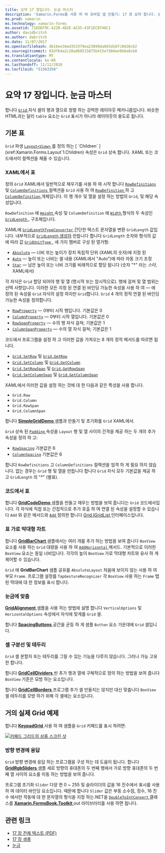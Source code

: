```yaml
---
title: 요약 17 장입니다. 눈금 마스터
description: 'Xamarin.Forms를 사용 하 여 모바일 앱 만들기: 17 장 요약 합니다. 눈금 마스터'
ms.prod: xamarin
ms.technology: xamarin-forms
ms.assetid: 71EDEF9C-4220-4D2E-A235-43F1EC8746C1
author: davidbritch
ms.author: dabritch
ms.date: 11/07/2017
ms.openlocfilehash: db16ee34ed353379ea23899da0d3d16fc8428c62
ms.sourcegitcommit: 03dfb4a2c20ad68515875b415e7d84ee9b0a8cb8
ms.translationtype: MT
ms.contentlocale: ko-KR
ms.lasthandoff: 11/12/2018
ms.locfileid: "51563358"
---
```

# <a name="summary-of-chapter-17-mastering-the-grid"></a>요약 17 장입니다. 눈금 마스터

합니다 [ `Grid` ](xref:Xamarin.Forms.Grid) 자식 셀의 행과 열으로 정렬 하는 강력한 레이아웃 메커니즘입니다. 비슷한 HTML과는 달리 `table` 요소는 `Grid` 표시가 아니라 레이아웃의 용도로 됩니다.

## <a name="the-basic-grid"></a>기본 표

`Grid` 파생 [ `Layout<View>` ](xref:Xamarin.Forms.Layout`1)를 정의 하는 [ `Children` ](xref:Xamarin.Forms.Layout`1.Children) 속성은 `Grid` 상속 합니다. XAML 또는 코드에서이 컬렉션을 채울 수 있습니다.

### <a name="the-grid-in-xaml"></a>XAML에서 표

정의 `Grid` XAML에서 일반적으로 채우기를 사용 하 여 시작 합니다 [ `RowDefinitions` ](xref:Xamarin.Forms.Grid.RowDefinitions) 및 [ `ColumnDefinitions` ](xref:Xamarin.Forms.Grid.ColumnDefinitions) 컬렉션을 `Grid` 사용 하 여 [ `RowDefinition` ](xref:Xamarin.Forms.RowDefinition) 하 고 [ `ColumnDefinition` ](xref:Xamarin.Forms.ColumnDefinition) 개체입니다. 이 행 개수 및 열을 설정 하는 방법의 `Grid`, 및 해당 속성입니다.

`RowDefinition` 에 [ `Height` ](xref:Xamarin.Forms.RowDefinition.Height) 속성 및 `ColumnDefinition` 에 [ `Width` ](xref:Xamarin.Forms.ColumnDefinition.Width) 형식의 두 속성인 [ `GridLength` ](xref:Xamarin.Forms.GridLength), 구조체입니다.

XAML에 [ `GridLengthTypeConverter` ](xref:Xamarin.Forms.GridLengthTypeConverter) 간단한 텍스트 문자열을 변환 `GridLength` 값입니다. 내부적으로 [ `GridLength` 생성자](xref:Xamarin.Forms.GridLength.%23ctor(System.Double,Xamarin.Forms.GridUnitType)) 만듭니다 합니다 `GridLength` 숫자와 형식의 값에 따라 값 [ `GridUnitType` ](xref:Xamarin.Forms.GridUnitType), 세 가지 멤버로 구성 된 열거형:

- [`Absolute`](xref:Xamarin.Forms.GridUnitType.Absolute) &mdash; 너비 또는 높이가 장치 독립적 단위 (XAML의 숫자)에 지정 된
- [`Auto`](xref:Xamarin.Forms.GridUnitType.Auto) &mdash; 높이 또는 너비는 셀 내용 (XAML에서 "Auto")에 따라 자동 크기 조정
- [`Star`](xref:Xamarin.Forms.GridUnitType.Star) &mdash; 남은 높이 또는 너비 크기를 비례적으로 할당 됩니다 (숫자 "\*" 라는 *스타*, XAML에서)

각 자식은 `Grid` 할당 되어야 행 및 열 (명시적 또는 암시적으로). 행에 걸쳐 및 열 범위는 선택 사항입니다. 이러한 모든 지정 된 연결 된 바인딩 가능한 속성을 사용 하 여 &mdash; 에 정의 된 속성을 `Grid` 자식의 설정 하지만 `Grid`합니다. `Grid` 4 개의 정적 연결 된 바인딩 가능한 속성을 정의합니다.

- [`RowProperty`](xref:Xamarin.Forms.Grid.RowProperty) &mdash; 0부터 시작 행입니다. 기본값은 0
- [`ColumnProperty`](xref:Xamarin.Forms.Grid.ColumnProperty) &mdash; 0부터 시작 열입니다. 기본값은 0
- [`RowSpanProperty`](xref:Xamarin.Forms.Grid.RowSpanProperty) &mdash; 수의 행 자식 걸쳐; 기본값은 1
- [`ColumnSpanProperty`](xref:Xamarin.Forms.Grid.ColumnSpanProperty) &mdash; 수의 열 자식 걸쳐; 기본값은 1

코드에서 프로그램을 설정 하 고 이러한 값을 가져오는 8 개의 정적 메서드를 따르면 됩니다.

- [`Grid.SetRow`](xref:Xamarin.Forms.Grid.SetRow(Xamarin.Forms.BindableObject,System.Int32)) 및 [`Grid.GetRow`](xref:Xamarin.Forms.Grid.GetRow(Xamarin.Forms.BindableObject))
- [`Grid.SetColumn`](xref:Xamarin.Forms.Grid.SetColumn(Xamarin.Forms.BindableObject,System.Int32)) 및 [`Grid.GetColumn`](xref:Xamarin.Forms.Grid.GetColumn(Xamarin.Forms.BindableObject))
- [`Grid.SetRowSpan`](xref:Xamarin.Forms.Grid.SetRowSpan(Xamarin.Forms.BindableObject,System.Int32)) 및 [`Grid.GetRowSpan`](xref:Xamarin.Forms.Grid.GetRowSpan(Xamarin.Forms.BindableObject))
- [`Grid.SetColumnSpan`](xref:Xamarin.Forms.Grid.SetColumnSpan(Xamarin.Forms.BindableObject,System.Int32)) 및 [`Grid.GetColumnSpan`](xref:Xamarin.Forms.Grid.GetColumnSpan(Xamarin.Forms.BindableObject))

XAML에서 이러한 값을 설정 하는 것에 대 한 다음과 같은 특성을 사용 합니다.

- `Grid.Row`
- `Grid.Column`
- `Grid.RowSpan`
- `Grid.ColumnSpan`

합니다 [ **SimpleGridDemo** ](https://github.com/xamarin/xamarin-forms-book-samples/tree/master/Chapter17/SimpleGridDemo) 샘플과 만들기 및 초기화를 `Grid` XAML에서.

`Grid` 상속 된 [ `Padding` ](xref:Xamarin.Forms.Layout.Padding) 속성을 `Layout` 행 및 열 사이의 간격을 제공 하는 두 개의 추가 속성을 정의 하 고:

- [`RowSpacing`](xref:Xamarin.Forms.Grid.RowSpacing) 기본값은 6
- [`ColumnSpacing`](xref:Xamarin.Forms.Grid.ColumnSpacing) 기본값은 6

합니다 `RowDefinitions` 고 `ColumnDefinitions` 컬렉션을 엄격 하 게 필요 하지 않습니다. 없는 경우는 `Grid` 행 및 열을 만듭니다 합니다 `Grid` 자식 모두 기본값을 제공 하 고 `GridLength` 의 "\*" (별표).

### <a name="the-grid-in-code"></a>코드에서 표

합니다 [ **GridCodeDemo** ](https://github.com/xamarin/xamarin-forms-book-samples/tree/master/Chapter17/GridCodeDemo) 샘플을 만들고 채우는 방법을 보여 줍니다는 `Grid` 코드에서입니다. 각 자식에 직접 또는 간접적으로 추가 호출 하 여 연결 된 속성을 설정할 수 있습니다 `Add` 와 같은 메서드와 [ `Add` ](https://developer.xamarin.com/api/member/Xamarin.Forms.Grid+IGridList%3CT%3E.Add/p/Xamarin.Forms.View/System.Int32/System.Int32/System.Int32/System.Int32/) 정의한 합니다 [Grid.IGridList<T> ](https://developer.xamarin.com/api/type/Xamarin.Forms.Grid+IGridList%3CT%3E/) 인터페이스입니다.

### <a name="the-grid-bar-chart"></a>표 가로 막대형 차트

합니다 [ **GridBarChart** ](https://github.com/xamarin/xamarin-forms-book-samples/tree/master/Chapter17/GridBarChart) 샘플에서는 여러 개를 추가 하는 방법을 보여 줍니다 `BoxView` 요소를 사용 하는 `Grid` 대량을 사용 하 여 [ `AddHorizontal` ](https://developer.xamarin.com/api/member/Xamarin.Forms.Grid+IGridList%3CT%3E.AddHorizontal/p/System.Collections.Generic.IEnumerable%7BXamarin.Forms.View%7D/) 메서드. 기본적으로 이러한 `BoxView` 요소는 동일 너비입니다. 각각의 높이 `BoxView` 가로 막대형 차트와 유사 하 게 제어할 수 있습니다.

`Grid` 에 **GridBarChart** 샘플 공유를 `AbsoluteLayout` 처음에 보이지 않는 사용 하 여 부모 `Frame`. 프로그램 설정를 `TapGestureRecognizer` 각 `BoxView` 사용 하는 `Frame` 탭된 막대에 대 한 정보를 표시 합니다.

### <a name="alignment-in-the-grid"></a>눈금에 맞춤

[ **GridAlignment** ](https://github.com/xamarin/xamarin-forms-book-samples/tree/master/Chapter17/GridAlignment) 샘플을 사용 하는 방법에 설명 합니다 `VerticalOptions` 및 `HorizontalOptions` 속성에서 자식에 맞게를 `Grid` 셀.

합니다 [ **SpacingButtons** ](https://github.com/xamarin/xamarin-forms-book-samples/tree/master/Chapter17/SpacingButtons) 공간을 균등 하 게 샘플 `Button` 요소 가운데에 `Grid` 셀입니다.

### <a name="cell-dividers-and-borders"></a>셀 구분선 및 테두리

`Grid` 셀 분할자 또는 테두리를 그릴 수 있는 기능을 다루지 않습니다. 그러나 가능 고유한 합니다.

합니다 [ **GridCellDividers** ](https://github.com/xamarin/xamarin-forms-book-samples/tree/master/Chapter17/GridCellDividers) 씬 추가 행과 열에 구체적으로 정의 하는 방법을 보여 줍니다 `BoxView` 기준은 모방 하는 요소입니다.

합니다 [ **GridCellBorders** ](https://github.com/xamarin/xamarin-forms-book-samples/tree/master/Chapter17/GridCellBorders) 프로그램 추가 셀 만들지는 않지만 대신 맞춥니다 `BoxView` 셀 테두리를 모방 하기 위해 각 셀에는 요소입니다.

## <a name="almost-real-life-grid-examples"></a>거의 실제 Grid 예제

합니다 [ **KeypadGrid** ](https://github.com/xamarin/xamarin-forms-book-samples/tree/master/Chapter17/KeypadGrid) 사용 하 여 샘플을 `Grid` 키패드를 표시 하려면:

[![키패드 그리드의 삼중 스크린 샷](images/ch17fg12-small.png "키패드 표")](images/ch17fg12-large.png#lightbox "키패드 표")

### <a name="responding-to-orientation-changes"></a>방향 변경에 응답

`Grid` 방향 변경에 응답 하는 프로그램을 구성 하는 데 도움이 됩니다. 합니다 [ **GridRgbSliders** ](https://github.com/xamarin/xamarin-forms-book-samples/tree/master/Chapter17/GridRgbSliders) 샘플 세로 방향의 휴대폰의 두 번째 행에서 가로 방향 휴대폰의 두 번째 열 사이의 요소를 이동 하는 방법을 보여 줍니다.

프로그램 초기화 `Slider` 다양 한 0 ~ 255 및 슬라이더의 값을 16 진수에서 표시를 사용 하 여 데이터 바인딩 요소입니다. 때문에 합니다 `Slider` 값은 부동 소수점, 정수, 16 진수 에서만 작동에 대 한 문자열의 형식을 지정 하는.NET을 [ `DoubleToIntConvert` ](https://github.com/xamarin/xamarin-forms-book-samples/blob/master/Libraries/Xamarin.FormsBook.Toolkit/Xamarin.FormsBook.Toolkit/DoubleToIntConverter.cs) 클래스를 [ **Xamarin.FormsBook.Toolkit** ](https://github.com/xamarin/xamarin-forms-book-samples/tree/master/Libraries/Xamarin.FormsBook.Toolkit) out 라이브러리를 사용 하면 됩니다.



## <a name="related-links"></a>관련 링크

- [17 장 전체 텍스트 (PDF)](https://download.xamarin.com/developer/xamarin-forms-book/XamarinFormsBook-Ch17-Apr2016.pdf)
- [17 장 샘플](https://github.com/xamarin/xamarin-forms-book-samples/tree/master/Chapter17)
- [눈금](~/xamarin-forms/user-interface/layouts/grid.md)
